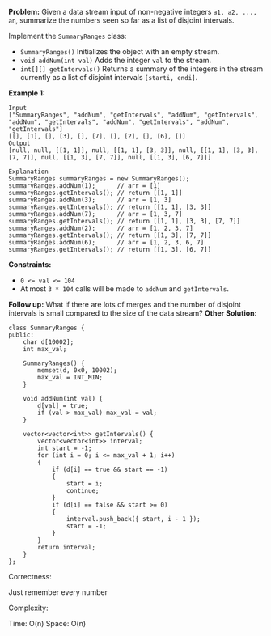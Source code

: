 **Problem:**
Given a data stream input of non-negative integers `a1, a2, ..., an`, summarize the numbers seen so far as a list of disjoint intervals.

Implement the `SummaryRanges` class:

- `SummaryRanges()` Initializes the object with an empty stream.
- `void addNum(int val)` Adds the integer `val` to the stream.
- `int[][] getIntervals()` Returns a summary of the integers in the stream currently as a list of disjoint intervals `[starti, endi]`.

 

**Example 1:**

```
Input
["SummaryRanges", "addNum", "getIntervals", "addNum", "getIntervals", "addNum", "getIntervals", "addNum", "getIntervals", "addNum", "getIntervals"]
[[], [1], [], [3], [], [7], [], [2], [], [6], []]
Output
[null, null, [[1, 1]], null, [[1, 1], [3, 3]], null, [[1, 1], [3, 3], [7, 7]], null, [[1, 3], [7, 7]], null, [[1, 3], [6, 7]]]

Explanation
SummaryRanges summaryRanges = new SummaryRanges();
summaryRanges.addNum(1);      // arr = [1]
summaryRanges.getIntervals(); // return [[1, 1]]
summaryRanges.addNum(3);      // arr = [1, 3]
summaryRanges.getIntervals(); // return [[1, 1], [3, 3]]
summaryRanges.addNum(7);      // arr = [1, 3, 7]
summaryRanges.getIntervals(); // return [[1, 1], [3, 3], [7, 7]]
summaryRanges.addNum(2);      // arr = [1, 2, 3, 7]
summaryRanges.getIntervals(); // return [[1, 3], [7, 7]]
summaryRanges.addNum(6);      // arr = [1, 2, 3, 6, 7]
summaryRanges.getIntervals(); // return [[1, 3], [6, 7]]
```

 

**Constraints:**

- `0 <= val <= 104`
- At most `3 * 104` calls will be made to `addNum` and `getIntervals`.

 

**Follow up:** What if there are lots of merges and the number of disjoint intervals is small compared to the size of the data stream?
**Other Solution:**
```
class SummaryRanges {
public:
    char d[10002];
    int max_val;

    SummaryRanges() {
        memset(d, 0x0, 10002);
        max_val = INT_MIN;
    }

    void addNum(int val) {
        d[val] = true;
        if (val > max_val) max_val = val;
    }

    vector<vector<int>> getIntervals() {
        vector<vector<int>> interval;
        int start = -1;
        for (int i = 0; i <= max_val + 1; i++)
        {
            if (d[i] == true && start == -1)
            {
                start = i;
                continue;
            }
            if (d[i] == false && start >= 0)
            {
                interval.push_back({ start, i - 1 });
                start = -1;
            }
        }
        return interval;
    }
};
```
Correctness:

Just remember every number

Complexity:

Time: O(n)
Space: O(n)
